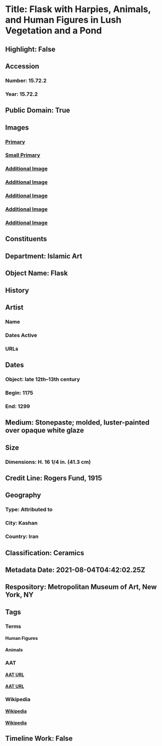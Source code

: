 # Title: Flask with Harpies, Animals, and Human Figures in Lush Vegetation and a Pond
## Highlight: False
## Accession
### Number: 15.72.2
### Year: 15.72.2
## Public Domain: True
## Images
### [Primary](https://images.metmuseum.org/CRDImages/is/original/LC-15_72_2ab.jpg)
### [Small Primary](https://images.metmuseum.org/CRDImages/is/web-large/LC-15_72_2ab.jpg)
### [Additional Image](https://images.metmuseum.org/CRDImages/is/original/LC-15_72_2ab_view3.jpg)
### [Additional Image](https://images.metmuseum.org/CRDImages/is/original/170725.jpg)
### [Additional Image](https://images.metmuseum.org/CRDImages/is/original/170726.jpg)
### [Additional Image](https://images.metmuseum.org/CRDImages/is/original/170727.jpg)
### [Additional Image](https://images.metmuseum.org/CRDImages/is/original/LC-15_72_2ab_view2.jpg)
## Constituents
## Department: Islamic Art
## Object Name: Flask
## History
## Artist
### Name
### Dates Active
### URLs
## Dates
### Object: late 12th–13th century
### Begin: 1175
### End: 1299
## Medium: Stonepaste; molded, luster-painted over opaque white glaze
## Size
### Dimensions: H. 16 1/4 in. (41.3 cm)
## Credit Line: Rogers Fund, 1915
## Geography
### Type: Attributed to
### City: Kashan
### Country: Iran
## Classification: Ceramics
## Metadata Date: 2021-08-04T04:42:02.25Z
## Respository: Metropolitan Museum of Art, New York, NY
## Tags
### Terms
#### Human Figures
#### Animals
### AAT
#### [AAT URL](http://vocab.getty.edu/page/aat/300404114)
#### [AAT URL](http://vocab.getty.edu/page/aat/300249525)
### Wikipedia
#### [Wikipedia]()
#### [Wikipedia]()
## Timeline Work: False